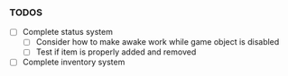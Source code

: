 ### TODOS

* [ ] Complete status system
  * [ ] Consider how to make awake work while game object is disabled
  * [ ] Test if item is properly added and removed
* [ ] Complete inventory system